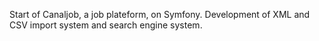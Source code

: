 Start of Canaljob, a job plateform, on Symfony. Development of XML and CSV import system and search engine system.
